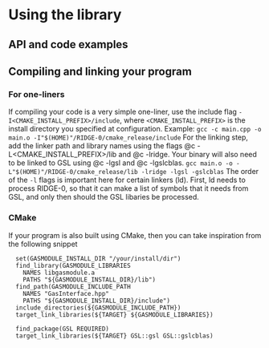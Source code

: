 # Using the library

## API and code examples

## Compiling and linking your program

### For one-liners
If compiling your code is a very simple one-liner, use the include flag
`-I<CMAKE_INSTALL_PREFIX>/include`, where `<CMAKE_INSTALL_PREFIX>` is the install directory you
specified at configuration. Example:
``` gcc -c main.cpp -o main.o -I"$(HOME)"/RIDGE-0/cmake_release/include ```
For the linking step, add the linker path and library names using the flags @c
-L\<CMAKE_INSTALL_PREFIX\>/lib and @c -lridge. Your binary will also need to be linked to
GSL using @c -lgsl and @c -lgslcblas.
``` gcc main.o -o -L"$(HOME)"/RIDGE-0/cmake_release/lib -lridge -lgsl -gslcblas ```
The order of the `-l` flags is important here for certain linkers (ld). First, ld needs to
process RIDGE-0, so that it can make a list of symbols that it needs from GSL, and only then
should the GSL libaries be processed.

### CMake
If your program is also built using CMake, then you can take inspiration from the following
snippet

```
  set(GASMODULE_INSTALL_DIR "/your/install/dir")
  find_library(GASMODULE_LIBRARIES
    NAMES libgasmodule.a
    PATHS "${GASMODULE_INSTALL_DIR}/lib")
  find_path(GASMODULE_INCLUDE_PATH
    NAMES "GasInterface.hpp"
    PATHS "${GASMODULE_INSTALL_DIR}/include")
  include_directories(${GASMODULE_INCLUDE_PATH})
  target_link_libraries(${TARGET} ${GASMODULE_LIBRARIES})

  find_package(GSL REQUIRED)
  target_link_libraries(${TARGET} GSL::gsl GSL::gslcblas)
```
